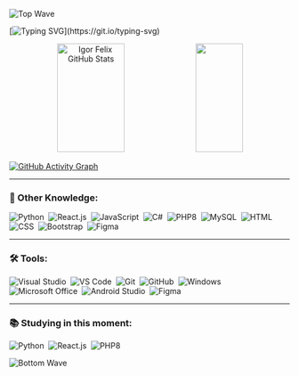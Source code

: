 ![Top Wave](https://capsule-render.vercel.app/api?type=waving&color=161B22&width=500&height=100&section=top)

[![Typing SVG](https://readme-typing-svg.herokuapp.com/?color=C9D1D9&size=35&center=true&vCenter=true&width=1000&lines=HELLO,+My+name+is+Igor+Felix;I'm+17+years+old;I+am+from+Registro,+SP;I+study+systems+development+at+ETEC;Welcome!)](https://git.io/typing-svg)

<div align="center">  
  <img width="49%" height="195px" src="https://github-readme-stats.vercel.app/api?username=igorGCFelix&show_icons=true&count_private=true&hide_border=true&title_color=C9D1D9&icon_color=8B949E&text_color=C9D1D9&bg_color=00000000" alt="Igor Felix GitHub Stats" /> 
  <img width="41%" height="195px" src="https://github-readme-stats.vercel.app/api/top-langs/?username=igorGCFelix&layout=compact&hide_border=true&title_color=C9D1D9&text_color=8B949E&bg_color=00000000&cache_seconds=0" />
</div>

[![GitHub Activity Graph](https://github-readme-activity-graph.vercel.app/graph?username=igorGCFelix&bg_color=00000000&color=C9D1D9&line=58A6FF&point=58A6FF&area=true&hide_border=true)](https://github.com/ashutosh00710/github-readme-activity-graph)

---

### 🚀 Other Knowledge:
![Python](https://img.shields.io/badge/-Python-161B22?style=for-the-badge&logo=python)&nbsp;
![React.js](https://img.shields.io/badge/-React.js-161B22?style=for-the-badge&logo=react)&nbsp;
![JavaScript](https://img.shields.io/badge/-JavaScript-161B22?style=for-the-badge&logo=javascript)&nbsp;
![C#](https://img.shields.io/badge/-CSharp-161B22?style=for-the-badge&logo=csharp)&nbsp; 
![PHP8](https://img.shields.io/badge/-PHP-161B22?style=for-the-badge&logo=PHP)&nbsp;
![MySQL](https://img.shields.io/badge/-MySQL-161B22?style=for-the-badge&logo=mysql)&nbsp;
![HTML](https://img.shields.io/badge/-HTML-161B22?style=for-the-badge&logo=html5)&nbsp;
![CSS](https://img.shields.io/badge/-CSS-161B22?style=for-the-badge&logo=CSS3)&nbsp;
![Bootstrap](https://img.shields.io/badge/-Bootstrap-161B22?style=for-the-badge&logo=bootstrap)&nbsp;
![Figma](https://img.shields.io/badge/-Figma-161B22?style=for-the-badge&logo=figma)&nbsp;

---

### 🛠 Tools:
![Visual Studio](https://img.shields.io/badge/-Visual%20Studio-161B22?style=for-the-badge&logo=visualstudio&logoColor=5C2D91)&nbsp;
![VS Code](https://img.shields.io/badge/-VS%20Code-161B22?style=for-the-badge&logo=visualstudiocode&logoColor=007ACC)&nbsp;
![Git](https://img.shields.io/badge/-Git-161B22?style=for-the-badge&logo=git)&nbsp;
![GitHub](https://img.shields.io/badge/-GitHub-161B22?style=for-the-badge&logo=github)&nbsp;
![Windows](https://img.shields.io/badge/-Windows-161B22?style=for-the-badge&logo=windows&logoColor=00A4EF)&nbsp;
![Microsoft Office](https://img.shields.io/badge/-Microsoft%20Office-161B22?style=for-the-badge&logo=microsoft&logoColor=E95420)&nbsp;
![Android Studio](https://img.shields.io/badge/-Android%20Studio-161B22?style=for-the-badge&logo=android-studio)&nbsp;
![Figma](https://img.shields.io/badge/-Figma-161B22?style=for-the-badge&logo=figma)&nbsp;

---

### 📚 Studying in this moment:
![Python](https://img.shields.io/badge/-Python-161B22?style=for-the-badge&logo=python)&nbsp;
![React.js](https://img.shields.io/badge/-React.js-161B22?style=for-the-badge&logo=react)&nbsp;
![PHP8](https://img.shields.io/badge/-PHP-161B22?style=for-the-badge&logo=PHP)&nbsp;

![Bottom Wave](https://capsule-render.vercel.app/api?type=waving&color=161B22&height=100&section=bottom)
